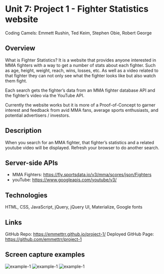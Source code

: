 # Unit 7: Project 1 - Fighter Statistics website

Coding Camels: Emmett Rushin, Ted Keim, Stephen Obie, Robert George

## Overview

What is Fighter Statistics? It is a website that provides anyone interested in MMA fighters with a way to get a number of stats about each fighter. Such as age, height, weight, reach, wins, losses, etc. As well as a video related to that fighter they can not only see what the fighter looks like but also watch them fight.

Each search gets the fighter’s data from an MMA fighter database API and the fighter’s video via the YouTube API.

Currently the website works but it is more of a Proof-of-Concept to garner interest and feedback from avid MMA fans, average sports enthusiasts, and potential advertisers / investors.

## Description

When you search for an MMA fighter, that fighter’s statistics and a related youtube video will be displayed. Refresh your browser to do another search.

## Server-side APIs

- MMA Fighters: https://fly.sportsdata.io/v3/mma/scores/json/Fighters
- youTube: https://www.googleapis.com/youtube/v3/

## Technologies

HTML, CSS, JavaScript, jQuery, jQuery UI, Materialize, Google fonts

## Links

GitHub Repo: https://emmettrr.github.io/project-1/
Deployed GitHub Page: https://github.com/emmettrr/project-1

## Screen capture examples

![example-1](https://emmettrr.github.io/project-1/assets/images/screenshot-homepage.png)
![example-1](https://emmettrr.github.io/project-1/assets/images/screenshot-search.png)
![example-1](https://emmettrr.github.io/project-1/assets/images/screenshot-search-results.png)

